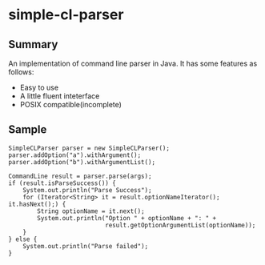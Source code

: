 simple-cl-parser
================

Summary
----------
An implementation of command line parser in Java.
It has some features as follows:
* Easy to use
* A little fluent inteterface
* POSIX compatible(incomplete)

Sample
----------
    SimpleCLParser parser = new SimpleCLParser();
    parser.addOption("a").withArgument();
    parser.addOption("b").withArgumentList();

    CommandLine result = parser.parse(args);
    if (result.isParseSuccess()) {
    	System.out.println("Parse Success");
    	for (Iterator<String> it = result.optionNameIterator(); it.hasNext();) {
    		String optionName = it.next();
    		System.out.println("Option " + optionName + ": " +
    		                   result.getOptionArgumentList(optionName));
    	}
    } else {
    	System.out.println("Parse failed");
    }
